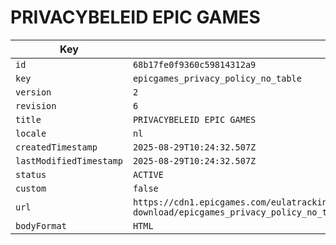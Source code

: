 # PRIVACYBELEID EPIC GAMES

| Key | Value |
| --- | ----- |
| `id` | `68b17fe0f9360c59814312a9` |
| `key` | `epicgames_privacy_policy_no_table` |
| `version` | `2` |
| `revision` | `6` |
| `title` | `PRIVACYBELEID EPIC GAMES` |
| `locale` | `nl` |
| `createdTimestamp` | `2025-08-29T10:24:32.507Z` |
| `lastModifiedTimestamp` | `2025-08-29T10:24:32.507Z` |
| `status` | `ACTIVE` |
| `custom` | `false` |
| `url` | `https://cdn1.epicgames.com/eulatracking-download/epicgames_privacy_policy_no_table/nl/v2/r6/e7306d3d541d7dd0758b1a5a0c0dd048.pdf` |
| `bodyFormat` | `HTML` |
